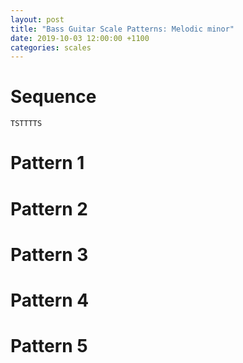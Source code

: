 ```yaml
---
layout: post
title: "Bass Guitar Scale Patterns: Melodic minor"
date: 2019-10-03 12:00:00 +1100
categories: scales
---
```


<link rel="stylesheet" href="/assets/css/fretboard.css">

<script
  src="https://code.jquery.com/jquery-1.11.2.min.js"
  integrity="sha256-Ls0pXSlb7AYs7evhd+VLnWsZ/AqEHcXBeMZUycz/CcA="
  crossorigin="anonymous"></script>

<script type="application/javascript" src="/assets/js/fretboard.js"></script>

<script type="application/javascript">
  var bass = [{
    letter: "G",
    octave: 3
  }, {
    letter: "D",
    octave: 3
  }, {
    letter: "A",
    octave: 2
  }, {
    letter: "E",
    octave: 2
  }];

  var opts = {
    tuning: bass,
    numFrets: 18,
    isChordMode: false,
    noteClickingDisabled: true,
    noteMode: "letter"
  };
</script>

# Sequence

`TSTTTTS`

# Pattern 1

<div id="patt1"></div>

<script type="application/javascript">
(function($) {

  $("#patt1").fretboard(opts);
  var api = $("#patt1").data('api');

  var patt1Notes = [{
    string: {
      letter: "E",
      octave: 2
    },
    notes: [{
      fret: 1,
      cssClass: "grey"
    },
    {
      fret: 3,
      cssClass: "grey"
    },
    {
      fret: 5,
      cssClass: "grey"
    }],
  },
  {
    string: {
      letter: "A",
      octave: 2
    },
    notes: [{
      fret: 2,
      cssClass: "grey"
    },
    {
      fret: 3,
      cssClass: "blue"
    },
    {
      fret: 5,
      cssClass: "grey"
    }],
  },
  {
    string: {
      letter: "D",
      octave: 3
    },
    notes: [{
      fret: 1,
      cssClass: "grey"
  },
  {
      fret: 3,
      cssClass: "grey"
  },
  {
      fret: 5,
      cssClass: "grey"
  }],
  },
  {
    string: {
      letter: "G",
      octave: 3
    },
    notes: [{
      fret: 2,
      cssClass: "grey"
    },
    {
      fret: 4,
      cssClass: "grey"
    },
    {
      fret: 5,
      cssClass: "blue"
    }],
  }];

  api.setClickedNotes(patt1Notes);
})(jQuery);
</script>

# Pattern 2

<div id="patt2"></div>

<script type="application/javascript">
(function($) {

  $("#patt2").fretboard(opts);
  var api = $("#patt2").data('api');

  var patt2Notes = [{
    string: {
      letter: "E",
      octave: 2
    },
    notes: [{
      fret: 3,
      cssClass: "grey"
  },
  {
      fret: 5,
      cssClass: "grey"
  },
  {
      fret: 7,
      cssClass: "grey"
    }],
  },
  {
    string: {
      letter: "A",
      octave: 2
    },
    notes: [{
      fret: 3,
      cssClass: "blue"
  },
  {
      fret: 5,
      cssClass: "grey"
  },
  {
      fret: 6,
      cssClass: "grey"
  }],
  },
  {
    string: {
      letter: "D",
      octave: 3
    },
    notes: [{
      fret: 3,
      cssClass: "grey"
  },
  {
      fret: 5,
      cssClass: "grey"
  },
  {
      fret: 7,
      cssClass: "grey"
  }],
  },
  {
    string: {
      letter: "G",
      octave: 3
    },
    notes: [
  {
      fret: 4,
      cssClass: "grey"
  },
  {
      fret: 5,
      cssClass: "blue"
  },
  {
      fret: 7,
      cssClass: "grey"
  }],
  }];

  api.setClickedNotes(patt2Notes);
})(jQuery);
</script>

# Pattern 3

<div id="patt3"></div>

<script type="application/javascript">
(function($) {

  $("#patt3").fretboard(opts);
  var api = $("#patt3").data('api');

  var patt3Notes = [{
    string: {
      letter: "E",
      octave: 2
    },
    notes: [{
      fret: 5,
      cssClass: "grey"
  },
  {
      fret: 7,
      cssClass: "grey"
  },
  {
      fret: 8,
      cssClass: "blue"
  }],
  },
  {
    string: {
      letter: "A",
      octave: 2
    },
    notes: [{
      fret: 5,
      cssClass: "grey"
  },
  {
      fret: 6,
      cssClass: "grey"
  },
  {
      fret: 8,
      cssClass: "grey"
  }],
  },
  {
    string: {
      letter: "D",
      octave: 3
    },
    notes: [{
      fret: 5,
      cssClass: "grey"
  },
  {
      fret: 7,
      cssClass: "grey"
  },
  {
      fret: 9,
      cssClass: "grey"
  }],
  },
  {
    string: {
      letter: "G",
      octave: 3
    },
    notes: [{
      fret: 5,
      cssClass: "blue"
  },
  {
      fret: 7,
      cssClass: "grey"
  },
  {
      fret: 8,
      cssClass: "grey"
  }],
  }];

  api.setClickedNotes(patt3Notes);
})(jQuery);
</script>

# Pattern 4

<div id="patt4"></div>

<script type="application/javascript">
(function($) {

  $("#patt4").fretboard(opts);
  var api = $("#patt4").data('api');

  var patt4Notes = [{
    string: {
      letter: "E",
      octave: 2
    },
    notes: [{
      fret: 8,
      cssClass: "blue"
  },
  {
      fret: 10,
      cssClass: "grey"
  },
  {
      fret: 11,
      cssClass: "grey"
  }],
  },
  {
    string: {
      letter: "A",
      octave: 2
    },
    notes: [{
      fret: 8,
      cssClass: "grey"
  },
  {
      fret: 10,
      cssClass: "grey"
  },
  {
      fret: 12,
      cssClass: "grey"
  }],
  },
  {
    string: {
      letter: "D",
      octave: 3
    },
    notes: [{
      fret: 7,
      cssClass: "lightgrey"
  },
  {
      fret: 9,
      cssClass: "grey"
  },
  {
      fret: 10,
      cssClass: "blue"
  },
  {
      fret: 12,
      cssClass: "grey"
  }],
  },
  {
    string: {
      letter: "G",
      octave: 3
    },
    notes: [{
      fret: 7,
      cssClass: "lightgrey"
  },
  {
      fret: 8,
      cssClass: "grey"
  },
  {
      fret: 10,
      cssClass: "grey"
  },
  {
      fret: 12,
      cssClass: "grey"
  }],
  }];

  api.setClickedNotes(patt4Notes);
})(jQuery);
</script>

# Pattern 5

<div id="patt5"></div>

<script type="application/javascript">
(function($) {

  $("#patt5").fretboard(opts);
  var api = $("#patt5").data('api');

  var patt5Notes = [{
    string: {
      letter: "E",
      octave: 2
    },
    notes: [{
      fret: 10,
      cssClass: "grey"
  },
  {
      fret: 11,
      cssClass: "grey"
  },
  {
      fret: 13,
      cssClass: "grey"
  }],
  },
  {
    string: {
      letter: "A",
      octave: 2
    },
    notes: [{
      fret: 10,
      cssClass: "grey"
  },
  {
      fret: 12,
      cssClass: "grey"
  },
  {
      fret: 14,
      cssClass: "grey"
  }],
  },
  {
    string: {
      letter: "D",
      octave: 3
    },
    notes: [{
      fret: 10,
      cssClass: "blue"
  },
  {
      fret: 12,
      cssClass: "grey"
  },
  {
      fret: 13,
      cssClass: "grey"
  }],
  },
  {
    string: {
      letter: "G",
      octave: 3
    },
    notes: [{
      fret: 10,
      cssClass: "grey"
  },
  {
      fret: 12,
      cssClass: "grey"
  },
  {
      fret: 14,
      cssClass: "grey"
  }],
  }];

  api.setClickedNotes(patt5Notes);
})(jQuery);
</script>
